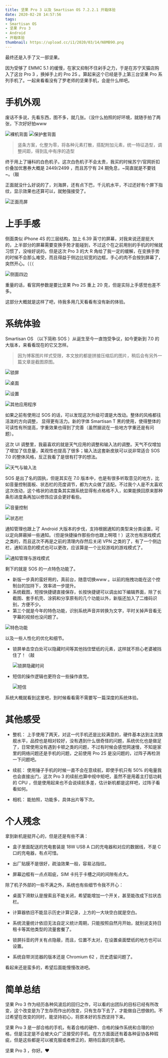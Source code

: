 ```yaml
---
title: 坚果 Pro 3 以及 Smartisan OS 7.2.2.1 开箱体验
date: 2020-02-28 14:57:56
tags:
- Smartisan OS
- 坚果 Pro 3
- Android
- 开箱体验
thumbnail: https://upload.cc/i1/2020/03/14/N8MB9O.png
---
```


最终还是入手了又一部坚果。

<!--more-->

因为受够了 EMMC 5.1 的缓慢，在家又抑制不住剁手之力，于是在苏宁天猫店购入了这台 Pro 3 ，换掉手上的 Pro 2S 。算起来这个已经是手上第三台坚果 Pro 系列手机了。一起来看看没有了罗老师的坚果手机，会是什么样吧。

# 手机外观 

废话不多说，先看东西，图不多，就几张。（没什么拍照的好环境，就随手拍了两张，下次好好拍www

![裸机背面](https://upload.cc/i1/2020/03/14/TFA0pV.jpg)
![保护套背面](https://upload.cc/i1/2020/03/14/XeDBGl.jpg)

> 竖条方案，化整为零，将各种元素打散，搭配附加元素，统一特征造型，调整间距，得到乱中有序的造型

终于用上了锤科的白色机子。这次白色机子不会太贵，我买的时候苏宁/官网折扣价叠加优惠券大概是 2449/2499 ，而且苏宁有 24 期免息，~简直就是不要钱~。（敲

正面就没什么好说的了，刘海屏，还有点下巴，千元机水平，不过还好有个屏下指纹，显示效果也还算可以，就勉强接受了。

![正面亮屏](https://upload.cc/i1/2020/03/14/x3CZDo.jpg)


# 上手手感

侧面类似 iPhone 4S 的三层结构，加上 6.39 英寸的屏幕，对我来说还是挺大的，上半部分的屏幕需要变换手势才能碰到，不过这个在之前用别的手机的时候就习惯了，没啥好说的。但是这次 Pro 3 的大 R 角给了我一定的缓解，在变换手势的时候不会那么难受，而且得益于侧边比较宽的边框，手心的肉不会按到屏幕了，突然开心。（（（

![侧面四边](https://upload.cc/i1/2020/03/14/iMwXBA.jpg)

重量的话，看官网参数是要比坚果 Pro 2S 重上 20 克，但是实际上手感觉也差不多。

这部分大概就是这样了吧，待我多用几天看看有没有新的体验。


# 系统体验

Smartisan OS （以下简称 SOS ）从诞生至今一直饱受争议，如今更新到 7.0 的大版本，来看看现在的它又怎样。

> 因为博客图片样式受限，本文放的都是拼接压缩后的图片，稍后会有另外一篇文章是截图原图。

![锁屏](https://upload.cc/i1/2020/03/14/pJZiaO.jpg)

![桌面](https://upload.cc/i1/2020/03/14/h26HlB.jpg)

![设置](https://upload.cc/i1/2020/03/14/fDNZ6a.jpg)

![其他应用程序](https://upload.cc/i1/2020/03/14/UkXMhv.jpg)

如果之前有使用过 SOS 的话，可以发现这次升级可谓是大改动。整体的风格都往活泼的方向调整， 显得更有活力。新的字体 Smartisan T 黑的使用，使得整体的可读性有所提高，字重效果也得到了完善（虽然据说在一些地方字重还是有问题）。

这次 UI 调整里，我最喜欢的就是天气应用的调整和输入法的调整。天气不仅增加了增加了信息量，美观性也提高了很多；输入法这套新皮肤可以说非常适合 SOS 7.0 的整体风格，反正我看了是很有打字的想法。

![天气与输入法](https://upload.cc/i1/2020/03/14/95OMsz.jpg)

SOS 是出了名的固执，但是其实在 7.0 版本中，也是有很多听取意见的地方，比如音量控制面板、状态栏的亮度调节，都为大众做了适配。不过我个人是不太喜欢这次改动，这个格状的进度条其实跟系统显得有点格格不入，如果能换回原来那种条形进度条再加以修饰应该会更好看些。

![音量控制](https://upload.cc/i1/2020/03/14/5ham0S.jpg)

![状态栏](https://upload.cc/i1/2020/03/14/aHvs7S.jpg)

通知管理也跟上了 Android 大版本的步伐，支持根据通知的类型来分类设置，可以定向屏蔽掉一些通知。（但是快捷操作那些你也跟上啊喂！）这次也有游戏模式之类的，而且这次不再是之前的清理内存然后关闭 VPN 之类的了，有了一个侧边栏，通知消息的模式也可以更改，应该算是一个比较游戏的游戏模式了。

![通知管理与游戏模式](https://upload.cc/i1/2020/03/14/wGZQ2L.jpg)

剩下的就是 SOS 的一点特色功能了。
- 新版一步真的蛮好用的，真前台，随意切换www 。以前的拖拽功能在这个控制台的加持下，效率进一步提升。
- 系统截图，短按快捷键直接保存，长按快捷键可以调出如下编辑界面，除了长截图、套手机壳、涂鸦和分享原有的几个功能以外，新版还加入了二维码识别，方便不少。
- 第三个就是今年的特色功能，识别系统声音并转换为文字，平时关掉声音看无字幕的视频也没问题了。

![特色功能](https://upload.cc/i1/2020/03/14/QpUxI4.jpg)

以及一些人性化的优化和细节。

- 锁屏单击空白处可以隐藏时间等其他挡住壁纸的元素，这样就不担心老婆被挡住了！（敲

  ![锁屏隐藏时间](https://upload.cc/i1/2020/03/14/6hy3cM.jpg)

- 短信的操作逻辑也更符合一些操作直觉。
  
  ![短信](https://upload.cc/i1/2020/03/14/BqHKnb.jpg)

系统大概就看到这里吧，到时候看看需不需要写一篇深度的系统体验。

# 其他感受

- 整机：
  上手使用了两天，对这一代手机还是比较满意的，硬件基本达到主流旗舰水平，品控也是相对较好，没有遇到什么很奇怪的问题，系统优化也是做足了，日常使用没有遇到卡顿之类的问题，不过有时候会感觉网速慢，不知是家里的网络问题还是手机的问题，之前使用 Pro 2S 是没问题的，过阵子再检测一下问题吧。

- 续航：
  使用锤子手机的时候一直不会在意续航，即使手机只有 50% 的电量我也会直接出门，这次 Pro 3 的续航也算中规中矩吧，虽然不是用着主打低功耗的 CPU ，但是使用起来也不会说续航多差，估计新机都是这样吧，过阵子看看如何。

- 相机：
  能拍照，功能多，具体出片等下次。


# 个人残念

拿到新机是挺开心的，但是还是有些不满：

- 盒子里面配送的充电套装是 18W USB A 口的充电器和对应的数据线，不是 C 口的充电器，有点可惜。

- 出厂贴膜不是很好，疏油效果一般，容易沾指纹。

- 屏幕边框有一点点瑕疵，SIM 卡托于卡槽之间的间隙有点大。

除了机子外部的一些不满之外，系统也有些细节令我不开心：

- 桌面下滑默认是搜索且不能关闭，希望能增加一个开关，甚至能改成下拉状态栏。
  
- 计算器依旧不能显示历史计算记录，上方的一大块空白就是空白。

- 系统流量统计依旧无法自定义统计周期，只能按照自然月开始，就别说支持日租卡等其他类型的流量套餐了。

- 锁屏抖音的开关有点隐蔽，而且，位置不太对，在设置桌面壁纸的地方也可以设置。

- 系统自带浏览器的版本还是 Chromium 62 ，历史遗留问题了。

看起来还是蛮多的，希望后面能慢慢改进吧。


# 简单总结

坚果 Pro 3 作为经历各种风波后的回归之作，可以看的出团队的目标已经有所改变，这个改变是为了生存而作出的改变，只有生存下去了，才能做自己想做的。不过希望在改变的同时，能坚持初心，将原本好的东西坚持下来。

坚果 Pro 3 是一部合格的手机，有着合格的硬件、合格的操作系统和合理的价格，但是注定是不会被大众广泛接受的手机。在方方面面还有着各种妥协各种瑕疵，但是这些都是可以被克服或者修正的，期待后面的完善吧。

坚果 Pro 3 ，你好。❤️